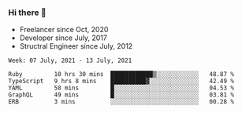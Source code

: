 ### Hi there 👋

- Freelancer since Oct, 2020
- Developer since July, 2017
- Structral Engineer since July, 2012

<!--START_SECTION:waka-->
```text
Week: 07 July, 2021 - 13 July, 2021

Ruby         10 hrs 30 mins  ████████████▒░░░░░░░░░░░░   48.87 % 
TypeScript   9 hrs 8 mins    ██████████▓░░░░░░░░░░░░░░   42.49 % 
YAML         58 mins         █░░░░░░░░░░░░░░░░░░░░░░░░   04.53 % 
GraphQL      49 mins         █░░░░░░░░░░░░░░░░░░░░░░░░   03.81 % 
ERB          3 mins          ░░░░░░░░░░░░░░░░░░░░░░░░░   00.28 % 
```
<!--END_SECTION:waka-->
